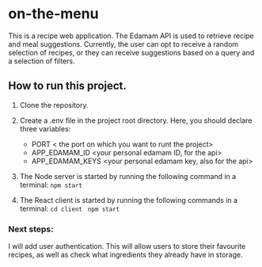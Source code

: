 # on-the-menu

This is a recipe web application. The Edamam API is used to retrieve recipe and meal suggestions. Currently, the user can opt to receive a random selection of recipes, or they can receive suggestions based on a query and a selection of filters.

## How to run this project.

1. Clone the repository.

2. Create a .env file in the project root directory. Here, you should declare three variables:

   - PORT < the port on which you want to runt the project>
   - APP_EDAMAM_ID <your personal edamam ID, for the api>
   - APP_EDAMAM_KEYS <your personal edamam key, also for the api>

3. The Node server is started by running the following command in a terminal:
   `npm start`

4. The React client is started by running the following commands in a terminal:
   `cd client `
   `npm start`

### Next steps:

I will add user authentication. This will allow users to store their favourite recipes, as well as check what ingredients they already have in storage.
